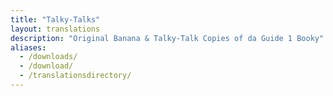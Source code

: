 ```yaml
---
title: "Talky-Talks"
layout: translations
description: "Original Banana & Talky-Talk Copies of da Guide 1 Booky"
aliases:
  - /downloads/
  - /download/
  - /translationsdirectory/
---
```

